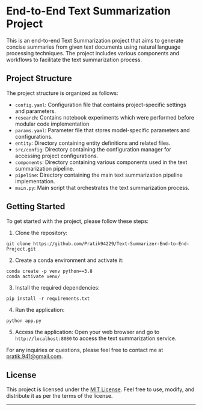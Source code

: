 

# End-to-End Text Summarization Project

This is an end-to-end Text Summarization project that aims to generate concise summaries from given text documents using natural language processing techniques. The project includes various components and workflows to facilitate the text summarization process.

## Project Structure

The project structure is organized as follows:

- `config.yaml`: Configuration file that contains project-specific settings and parameters.
- `research`: Contains notebook experiments which were performed before modular code implementation
- `params.yaml`: Parameter file that stores model-specific parameters and configurations.
- `entity`: Directory containing entity definitions and related files.
- `src/config`: Directory containing the configuration manager for accessing project configurations.
- `components`: Directory containing various components used in the text summarization pipeline.
- `pipeline`: Directory containing the main text summarization pipeline implementation.
- `main.py`: Main script that orchestrates the text summarization process.


## Getting Started

To get started with the project, please follow these steps:

1. Clone the repository:
```
git clone https://github.com/Pratik94229/Text-Summarizer-End-to-End-Project.git
```

2. Create a conda environment and activate it:
```
conda create -p venv python==3.8 
conda activate venv/
```

3. Install the required dependencies:
```
pip install -r requirements.txt
```

4. Run the application:
```
python app.py
```

5. Access the application:
Open your web browser and go to `http://localhost:8080` to access the text summarization service.


For any inquiries or questions, please feel free to contact me at pratik.941@gmail.com.

## License

This project is licensed under the [MIT License](LICENSE). Feel free to use, modify, and distribute it as per the terms of the license.

---

